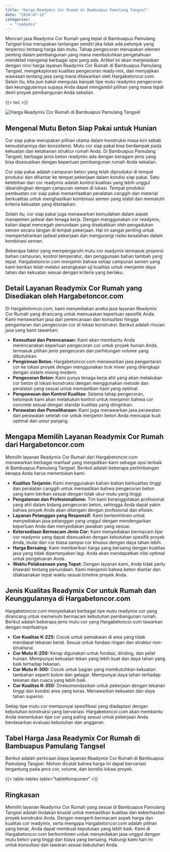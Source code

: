 ```yaml
---
title: "Harga Readymix Cor Rumah di Bambuapus Pamulang Tangsel"
date: "2024-07-12"
categories: 
  - "readymix"
---
```



Mencari jasa Readymix Cor Rumah yang tepat di Bambuapus Pamulang Tangsel bisa merupakan tantangan sendiri jika tidak ada petunjuk yang terperinci tentang harga dan mutu. Tahap pengecoran merupakan elemen penting dalam pembangunan yang mana membutuhkan pengetahuan mendetail mengenai berbagai opsi yang ada. Artikel ini akan menjelaskan dengan rinci harga layanan Readymix Cor Rumah di Bambuapus Pamulang Tangsel, mengeksplorasi kualitas pengecoran ready-mix, dan menyajikan wawasan tentang jasa yang mana ditawarkan oleh Hargabetoncor.com. Selain itu, kita pun bakal mengulas banyak tipe mutu readymix pengecoran dan keunggulannya supaya Anda dapat mengambil pilihan yang mana tepat demi proyek pembangunan Anda sekalian.

{{< toc >}}

![Harga Readymix Cor Rumah di Bambuapus Pamulang Tangsel](https://hargareadymixid.github.io/hbc/readymix-hbc%20(15).png)

## Mengenal Mutu Beton Siap Pakai untuk Hunian

Cor siap pakai merupakan pilihan utama dalam konstruksi masa kini sebab kemudahannya dan konsistensi. Mutu cor siap pakai bisa berdampak pada kekuatan dan ketahanan struktur rumah Anda. Di Bambuapus Pamulang Tangsel, berbagai jenis beton readymix ada dengan beragam jenis yang bisa disesuaikan dengan keperluan pembangunan rumah Anda sekalian.

Cor siap pakai adalah campuran beton yang telah diproduksi di tempat produksi dan dihantar ke tempat pekerjaan dalam kondisi siap pakai. Satu kelebihan dari cor readymix adalah kontrol kualitas yang lebih unggul dibandingkan dengan campuran semen di lokasi. Tempat produksi pembuatan cor siap pakai memanfaatkan peralatan canggih dan material berkualitas untuk menghasilkan kombinasi semen yang stabil dan mematuhi kriteria kekuatan yang ditetapkan.

Selain itu, cor siap pakai juga menawarkan kemudahan dalam aspek manajemen jadwal dan tenaga kerja. Dengan menggunakan cor readymix, kalian dapat mencegah penundaan yang disebabkan oleh pengadukan semen secara tangan di tempat pekerjaan. Hal ini sangat penting untuk mempertahankan jadwal pekerjaan dan mengurangi risiko kesalahan dalam kombinasi semen.

Beberapa faktor yang mempengaruhi mutu cor readymix termasuk proporsi bahan campuran, kontrol temperatur, dan penggunaan bahan tambah yang tepat. Hargabetoncor.com menjamin bahwa setiap campuran semen yang kami berikan telah melalui serangkaian uji kualitas untuk menjamin daya tahan dan kekuatan sesuai dengan kriteria yang berlaku.

## Detail Layanan Readymix Cor Rumah yang Disediakan oleh Hargabetoncor.com

Di Hargabetoncor.com, kami menyediakan aneka jasa layanan Readymix Cor Rumah yang dirancang untuk memuaskan keperluan spesifik Anda. Kami menawarkan jasa dari perencanaan dan konsultasi hingga pengantaran dan pengecoran cor di lokasi konstruksi. Berikut adalah rincian jasa yang kami tawarkan:

- **Konsultasi dan Perencanaan:** Kami akan membantu Anda merencanakan keperluan pengecoran cor untuk proyek hunian Anda, termasuk pilihan jenis pengecoran dan perhitungan volume yang dibutuhkan.
- **Pengiriman Beton:** Hargabetoncor.com menawarkan jasa pengantaran cor ke lokasi proyek dengan menggunakan truk mixer yang dilengkapi dengan sistem mixing modern.
- **Pengecoran Beton:** Kami punya tenaga kerja ahli yang akan melakukan cor beton di lokasi konstruksi dengan menggunakan metode dan peralatan yang sesuai untuk memastikan hasil yang optimal.
- **Pengawasan dan Kontrol Kualitas:** Selama tahap pengecoran, kelompok kami akan melakukan kontrol untuk menjamin bahwa cor concrete sesuai dengan standar kualitas yang diinginkan.
- **Perawatan dan Pemeliharaan:** Kami juga menawarkan jasa perawatan dan perawatan setelah cor untuk menjamin beton Anda mencapai kuat optimal dan umur panjang.

## Mengapa Memilih Layanan Readymix Cor Rumah dari Hargabetoncor.com

Memilih layanan Readymix Cor Rumah dari Hargabetoncor.com menawarkan berbagai manfaat yang menjadikan kami sebagai opsi terbaik di Bambuapus Pamulang Tangsel. Berikut adalah beberapa pertimbangan kenapa Anda harus menentukan kami:

- **Kualitas Terjamin:** Kami menggunakan bahan-bahan berkualitas tinggi dan peralatan canggih untuk memastikan bahwa pengecoran beton yang kami berikan sesuai dengan tolak ukur mutu yang tinggi.
- **Pengalaman dan Profesionalisme:** Tim kami beranggotakan profesional yang ahli dalam bidang pengecoran beton, sehingga Anda dapat yakin bahwa proyek Anda akan ditangani dengan profesional dan efisien.
- **Layanan Pelanggan yang Responsif:** Kami berkomitmen untuk menyediakan jasa pelanggan yang unggul dengan mendengarkan keperluan Anda dan menyediakan jawaban yang sesuai.
- **Ketersediaan Bermacam Jenis Cor:** Kami menyediakan bermacam tipe cor readymix yang dapat disesuaikan dengan kebutuhan spesifik proyek Anda, mulai dari cor biasa sampai cor khusus dengan daya tahan lebih.
- **Harga Bersaing:** Kami memberikan harga yang bersaing dengan kualitas jasa yang tidak dipertanyakan lagi. Anda akan mendapatkan nilai optimal untuk pengeluaran Anda.
- **Waktu Pelaksanaan yang Tepat:** Dengan layanan kami, Anda tidak perlu khawatir tentang penundaan. Kami menjamin bahwa beton diantar dan dilaksanakan tepat waktu sesuai timeline proyek Anda.

## Jenis Kualitas Readymix Cor untuk Rumah dan Keunggulannya di Hargabetoncor.com

Hargabetoncor.com menyediakan berbagai tipe mutu readymix cor yang dirancang untuk memenuhi bermacam kebutuhan pembangunan rumah. Berikut adalah beberapa jenis mutu cor yang Hargabetoncor.com tawarkan dengan manfaatnya:

- **Cor Kualitas K-225:** Cocok untuk pemakaian di area yang tidak mendapat tekanan berat. Sesuai untuk fondasi ringan dan struktur non-struktural.
- **Cor Mutu K-250:** Kerap digunakan untuk fondasi, dinding, dan pelat hunian. Mempunyai kekuatan tekan yang lebih kuat dan daya tahan yang baik terhadap tekanan.
- **Cor Mutu K-300:** Cocok untuk bagian yang membutuhkan kekuatan tambahan seperti kolom dan gelagar. Mempunyai daya tahan terhadap tekanan dan cuaca yang lebih baik.
- **Cor Kualitas K-350:** Direkomendasikan untuk pekerjaan dengan tekanan tinggi dan kondisi area yang keras. Menawarkan kekuatan dan daya tahan superior.

Setiap tipe mutu cor mempunyai spesifikasi yang diadaptasi dengan kebutuhan konstruksi yang bervariasi. Hargabetoncor.com akan membantu Anda menentukan tipe cor yang paling sesuai untuk pekerjaan Anda berdasarkan evaluasi kebutuhan dan anggaran.

## Tabel Harga Jasa Readymix Cor Rumah di Bambuapus Pamulang Tangsel

Berikut adalah perkiraan biaya layanan Readymix Cor Rumah di Bambuapus Pamulang Tangsel. Mohon dicatat bahwa harga ini dapat bervariasi tergantung pada jenis cor, volume, dan kondisi lokasi proyek.

{{< table-tables table="tableKomponen" >}}

## Ringkasan

Memilih layanan Readymix Cor Rumah yang sesuai di Bambuapus Pamulang Tangsel adalah tindakan krusial untuk memastikan kualitas dan keberhasilan proyek konstruksi Anda. Dengan mengerti bermacam aspek harga dan kualitas cor readymix, serta mengapa Hargabetoncor.com adalah pilihan yang benar, Anda dapat membuat keputusan yang lebih baik. Kami di Hargabetoncor.com berkomitmen untuk menyediakan jasa unggul dengan mutu beton yang tinggi dan biaya yang bersaing. Hubungi kami hari ini untuk konsultasi dan tawaran sesuai kebutuhan Anda.
